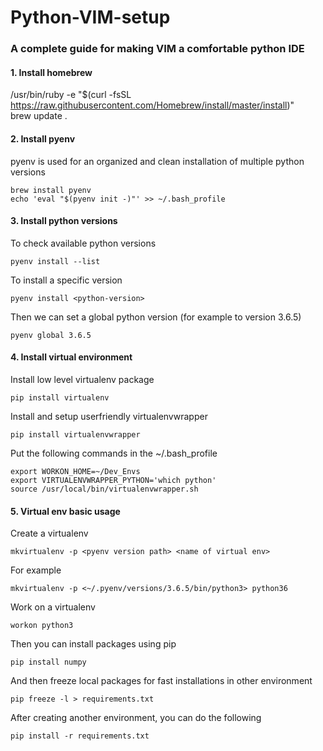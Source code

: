 # Python-VIM-setup
### A complete guide for making VIM a comfortable python IDE
#### 1. Install homebrew
/usr/bin/ruby -e "$(curl -fsSL https://raw.githubusercontent.com/Homebrew/install/master/install)"  
brew update . 
#### 2. Install pyenv
pyenv is used for an organized and clean installation of multiple python versions
```
brew install pyenv
echo 'eval "$(pyenv init -)"' >> ~/.bash_profile
```
#### 3. Install python versions
To check available python versions
```
pyenv install --list
```
To install a specific version
```
pyenv install <python-version>
```
Then we can set a global python version (for example to version 3.6.5)
```
pyenv global 3.6.5
```
#### 4. Install virtual environment
Install low level virtualenv package
```
pip install virtualenv
```
Install and setup userfriendly virtualenvwrapper
```
pip install virtualenvwrapper
```
Put the following commands in the ~/.bash_profile
```
export WORKON_HOME=~/Dev_Envs
export VIRTUALENVWRAPPER_PYTHON='which python'
source /usr/local/bin/virtualenvwrapper.sh
```
#### 5. Virtual env basic usage
Create a virtualenv
```
mkvirtualenv -p <pyenv version path> <name of virtual env>
```
For example
```
mkvirtualenv -p <~/.pyenv/versions/3.6.5/bin/python3> python36
```
Work on a virtualenv
```
workon python3
```
Then you can install packages using pip
```
pip install numpy
```
And then freeze local packages for fast installations in other environment
```
pip freeze -l > requirements.txt
```
After creating another environment, you can do the following
```
pip install -r requirements.txt
```


